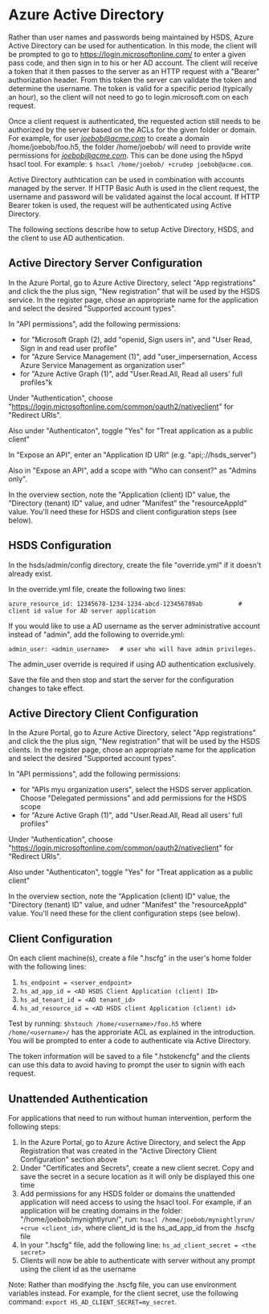 Azure Active Directory
======================

Rather than user names and passwords being maintained by HSDS, Azure Active Directory can be used for authentication. In this mode, the client will be prompted to go to https://login.microsoftonline.com/ to enter a given pass code, and then sign in to his or her 
AD account.  The client will receive a token that it then passes to the server as an HTTP request with a "Bearer" authorization header.  From this token the server can validate the token and determine the username.  The token is valid for a specific period (typically an hour), so 
the client will not need to go to login.microsoft.com on each request.

Once a client request is authenticated, the requested action still needs to be authorized by the server based on the ACLs for the given folder or domain.  For example, for user *joebob@acme.com* to create a domain /home/joebob/foo.h5, the folder /home/joebob/ will need to provide write permissions for *joebob@acme.com*.  This can be done using the h5pyd hsacl tool.  For example: `$ hsacl /home/joebob/ +crudep joebob@acme.com`.

Active Directory authtication can be used in combination with accounts managed by the server.  If HTTP Basic Auth is used in the client request, the username and password will be validated against the local account.  If HTTP Bearer token is used, the request will be authenticated using Active Directory.

The following sections describe how to setup Active Directory, HSDS, and the client to use AD authentication.

Active Directory Server Configuration
-------------------------------------

In the Azure Portal, go to Azure Active Directory, select "App registrations" and
click the the plus sign, "New registration" that will be used by the HSDS service.  In the register page, chose an appropriate name for the application and select the desired "Supported account types".

In "API permissions", add the following permissions:

* for "Microsoft Graph (2), add "openid, Sign users in", and "User Read, Sign in and read user profile"
* for "Azure Service Management (1)", add "user_impersernation, Access Azure Service Management as organization user"
* for "Azure Active Graph (1)", add "User.Read.All, Read all users' full profiles"k

Under "Authentication", choose "https://login.microsoftonline.com/common/oauth2/nativeclient" for "Redirect URIs".

Also under "Authenticaton", toggle "Yes" for "Treat application as a public client"

In "Expose an API", enter an "Application ID URI"  (e.g. "api;://hsds_server")

Also in "Expose an API", add a scope with "Who can consent?" as "Admins only".

In the overview section, note the "Application (client) ID" value, the "Directory (tenant) ID" value, and udner "Manifest" the "resourceAppId" value.  You'll need these for HSDS and client configuration steps (see below).

HSDS Configuration
------------------

In the hsds/admin/config directory, create the file "override.yml" if it doesn't already exist.

In the override.yml file, create the following two lines:

    azure_resource_id: 12345678-1234-1234-abcd-123456789ab          # client id value for AD server application

If you would like to use a AD username as the server administrative account instead of "admin", add the following
to override.yml:

    admin_user: <admin_username>   # user who will have admin privileges.

The admin_user override is required if using AD authentication exclusively.

Save the file and then stop and start the server for the configuration changes to take effect.

Active Directory Client Configuration
-------------------------------------

In the Azure Portal, go to Azure Active Directory, select "App registrations" and
click the the plus sign, "New registration" that will be used by the HSDS clients.  In the register page, chose an appropriate name for the application and select the desired "Supported account types".

In "API permissions", add the following permissions:

* for "APIs myu organization users", select the HSDS server application.  Choose "Delegated permissions" and add permissions for the HSDS scope
* for "Azure Active Graph (1)", add "User.Read.All, Read all users' full profiles"

Under "Authentication", choose "https://login.microsoftonline.com/common/oauth2/nativeclient" for "Redirect URIs".

Also under "Authenticaton", toggle "Yes" for "Treat application as a public client"


In the overview section, note the "Application (client) ID" value, the "Directory (tenant) ID" value, and udner "Manifest" the "resourceAppId" value.  You'll need these for the client configuration steps (see below).

Client Configuration
--------------------

On each client machine(s), create a file ".hscfg" in the user's home folder with the following lines:

1. `hs_endpoint = <server_endpoint>`
2. `hs_ad_app_id = <AD HSDS Client Application (client) ID>`
3. `hs_ad_tenant_id = <AD tenant_id>`
4. `hs_ad_resource_id = <AD HSDS client Application (client) id>`

Test by running: `$hstouch /home/<username>/foo.h5` where `/home/<username>/` has the approriate ACL as explained in the introduction.
You will be prompted to enter a code to authenticate via Active Directory.

The token information will be saved to a file ".hstokencfg" and the clients can use this data to avoid having to prompt the user to 
signin with each request.

Unattended Authentication
-------------------------

For applications that need to run without human intervention, perform the following steps:

1. In the Azure Portal, go to Azure Active Directory, and select the App Registration that was created in the "Active Directory Client Configuration" section above
2. Under "Certificates and Secrets", create a new client secret.  Copy and save the secret in a secure location as it will only be displayed this one time
3. Add permissions for any HSDS folder or domains the unattended application will need access to using the hsacl tool.  For example, if an application will be creating domains in the folder: "/home/joebob/mynightlyrun/", run: `hsacl /home/joebob/mynightlyrun/ +crue <client_id>`, where client_id is the hs_ad_app_id from the .hscfg file
4. In your ".hscfg" file, add the following line: `hs_ad_client_secret = <the secret>`
5. Clients will now be able to authenticate with server without any prompt using the client id as the username

Note: Rather than modifying the .hscfg file, you can use environment variables instead.  For example, for the client secret, use the following command: `export HS_AD_CLIENT_SECRET=my_secret`.
